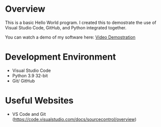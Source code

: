 # Overview

This is a basic Hello World program. I created this to demostrate the use of Visual Studio Code, GitHub, and Python integrated together. 

You can watch a demo of my software here: [Video Demostration](https://www.youtube.com/watch?v=ROViIWfab5g)

# Development Environment

* Visual Studio Code
* Python 3.9 32-bit
* Git/ GitHub

# Useful Websites

* VS Code and Git (https://code.visualstudio.com/docs/sourcecontrol/overview)